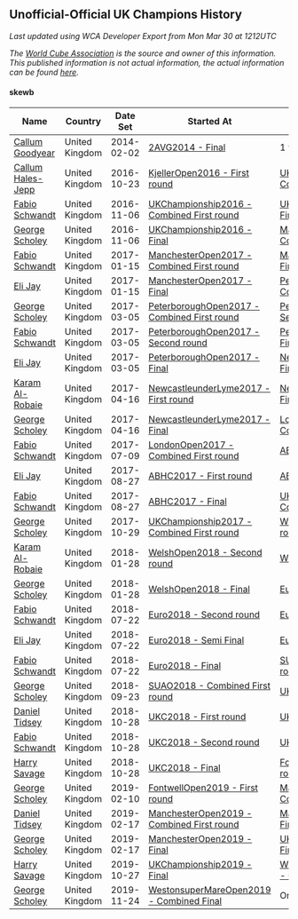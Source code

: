 ## Unofficial-Official UK Champions History

*Last updated using WCA Developer Export from Mon Mar 30 at 1212UTC*

*The [World Cube Association](https://www.worldcubeassociation.org) is the source and owner of this information. This published information is not actual information, the actual information can be found [here](https://www.worldcubeassociation.org/results).*

#### skewb

|Name|Country|Date Set|Started At|Ended At|Days Held|  
|--|--|--|--|--|--|  
|[Callum Goodyear](https://www.worldcubeassociation.org/persons/2012GOOD02)|United Kingdom|2014-02-02|[2AVG2014 - Final](https://www.worldcubeassociation.org/competitions/2AVG2014/results/all#eskewb_f)|1 year after [DutchOpen2015](https://www.worldcubeassociation.org/competitions/DutchOpen2015/results/all#eskewb_f)|989|  
|[Callum Hales-Jepp](https://www.worldcubeassociation.org/persons/2012HALE01)|United Kingdom|2016-10-23|[KjellerOpen2016 - First round](https://www.worldcubeassociation.org/competitions/KjellerOpen2016/results/all#eskewb_1)|[UKChampionship2016 - Combined First round](https://www.worldcubeassociation.org/competitions/UKChampionship2016/results/all#eskewb_d)|14|  
|[Fabio Schwandt](https://www.worldcubeassociation.org/persons/2014SCHW02)|United Kingdom|2016-11-06|[UKChampionship2016 - Combined First round](https://www.worldcubeassociation.org/competitions/UKChampionship2016/results/all#eskewb_d)|[UKChampionship2016 - Final](https://www.worldcubeassociation.org/competitions/UKChampionship2016/results/all#eskewb_f)|0|  
|[George Scholey](https://www.worldcubeassociation.org/persons/2015SCHO05)|United Kingdom|2016-11-06|[UKChampionship2016 - Final](https://www.worldcubeassociation.org/competitions/UKChampionship2016/results/all#eskewb_f)|[ManchesterOpen2017 - Combined First round](https://www.worldcubeassociation.org/competitions/ManchesterOpen2017/results/all#eskewb_d)|70|  
|[Fabio Schwandt](https://www.worldcubeassociation.org/persons/2014SCHW02)|United Kingdom|2017-01-15|[ManchesterOpen2017 - Combined First round](https://www.worldcubeassociation.org/competitions/ManchesterOpen2017/results/all#eskewb_d)|[ManchesterOpen2017 - Final](https://www.worldcubeassociation.org/competitions/ManchesterOpen2017/results/all#eskewb_f)|0|  
|[Eli Jay](https://www.worldcubeassociation.org/persons/2014JAYE01)|United Kingdom|2017-01-15|[ManchesterOpen2017 - Final](https://www.worldcubeassociation.org/competitions/ManchesterOpen2017/results/all#eskewb_f)|[PeterboroughOpen2017 - Combined First round](https://www.worldcubeassociation.org/competitions/PeterboroughOpen2017/results/all#eskewb_d)|49|  
|[George Scholey](https://www.worldcubeassociation.org/persons/2015SCHO05)|United Kingdom|2017-03-05|[PeterboroughOpen2017 - Combined First round](https://www.worldcubeassociation.org/competitions/PeterboroughOpen2017/results/all#eskewb_d)|[PeterboroughOpen2017 - Second round](https://www.worldcubeassociation.org/competitions/PeterboroughOpen2017/results/all#eskewb_2)|0|  
|[Fabio Schwandt](https://www.worldcubeassociation.org/persons/2014SCHW02)|United Kingdom|2017-03-05|[PeterboroughOpen2017 - Second round](https://www.worldcubeassociation.org/competitions/PeterboroughOpen2017/results/all#eskewb_2)|[PeterboroughOpen2017 - Final](https://www.worldcubeassociation.org/competitions/PeterboroughOpen2017/results/all#eskewb_f)|0|  
|[Eli Jay](https://www.worldcubeassociation.org/persons/2014JAYE01)|United Kingdom|2017-03-05|[PeterboroughOpen2017 - Final](https://www.worldcubeassociation.org/competitions/PeterboroughOpen2017/results/all#eskewb_f)|[NewcastleunderLyme2017 - First round](https://www.worldcubeassociation.org/competitions/NewcastleunderLyme2017/results/all#eskewb_1)|42|  
|[Karam Al-Robaie](https://www.worldcubeassociation.org/persons/2016ALRO01)|United Kingdom|2017-04-16|[NewcastleunderLyme2017 - First round](https://www.worldcubeassociation.org/competitions/NewcastleunderLyme2017/results/all#eskewb_1)|[NewcastleunderLyme2017 - Final](https://www.worldcubeassociation.org/competitions/NewcastleunderLyme2017/results/all#eskewb_f)|0|  
|[George Scholey](https://www.worldcubeassociation.org/persons/2015SCHO05)|United Kingdom|2017-04-16|[NewcastleunderLyme2017 - Final](https://www.worldcubeassociation.org/competitions/NewcastleunderLyme2017/results/all#eskewb_f)|[LondonOpen2017 - Combined First round](https://www.worldcubeassociation.org/competitions/LondonOpen2017/results/all#eskewb_d)|84|  
|[Fabio Schwandt](https://www.worldcubeassociation.org/persons/2014SCHW02)|United Kingdom|2017-07-09|[LondonOpen2017 - Combined First round](https://www.worldcubeassociation.org/competitions/LondonOpen2017/results/all#eskewb_d)|[ABHC2017 - First round](https://www.worldcubeassociation.org/competitions/ABHC2017/results/all#eskewb_1)|49|  
|[Eli Jay](https://www.worldcubeassociation.org/persons/2014JAYE01)|United Kingdom|2017-08-27|[ABHC2017 - First round](https://www.worldcubeassociation.org/competitions/ABHC2017/results/all#eskewb_1)|[ABHC2017 - Final](https://www.worldcubeassociation.org/competitions/ABHC2017/results/all#eskewb_f)|0|  
|[Fabio Schwandt](https://www.worldcubeassociation.org/persons/2014SCHW02)|United Kingdom|2017-08-27|[ABHC2017 - Final](https://www.worldcubeassociation.org/competitions/ABHC2017/results/all#eskewb_f)|[UKChampionship2017 - Combined First round](https://www.worldcubeassociation.org/competitions/UKChampionship2017/results/all#eskewb_d)|63|  
|[George Scholey](https://www.worldcubeassociation.org/persons/2015SCHO05)|United Kingdom|2017-10-29|[UKChampionship2017 - Combined First round](https://www.worldcubeassociation.org/competitions/UKChampionship2017/results/all#eskewb_d)|[WelshOpen2018 - Second round](https://www.worldcubeassociation.org/competitions/WelshOpen2018/results/all#eskewb_2)|91|  
|[Karam Al-Robaie](https://www.worldcubeassociation.org/persons/2016ALRO01)|United Kingdom|2018-01-28|[WelshOpen2018 - Second round](https://www.worldcubeassociation.org/competitions/WelshOpen2018/results/all#eskewb_2)|[WelshOpen2018 - Final](https://www.worldcubeassociation.org/competitions/WelshOpen2018/results/all#eskewb_f)|0|  
|[George Scholey](https://www.worldcubeassociation.org/persons/2015SCHO05)|United Kingdom|2018-01-28|[WelshOpen2018 - Final](https://www.worldcubeassociation.org/competitions/WelshOpen2018/results/all#eskewb_f)|[Euro2018 - Second round](https://www.worldcubeassociation.org/competitions/Euro2018/results/all#eskewb_2)|175|  
|[Fabio Schwandt](https://www.worldcubeassociation.org/persons/2014SCHW02)|United Kingdom|2018-07-22|[Euro2018 - Second round](https://www.worldcubeassociation.org/competitions/Euro2018/results/all#eskewb_2)|[Euro2018 - Semi Final](https://www.worldcubeassociation.org/competitions/Euro2018/results/all#eskewb_3)|0|  
|[Eli Jay](https://www.worldcubeassociation.org/persons/2014JAYE01)|United Kingdom|2018-07-22|[Euro2018 - Semi Final](https://www.worldcubeassociation.org/competitions/Euro2018/results/all#eskewb_3)|[Euro2018 - Final](https://www.worldcubeassociation.org/competitions/Euro2018/results/all#eskewb_f)|0|  
|[Fabio Schwandt](https://www.worldcubeassociation.org/persons/2014SCHW02)|United Kingdom|2018-07-22|[Euro2018 - Final](https://www.worldcubeassociation.org/competitions/Euro2018/results/all#eskewb_f)|[SUAO2018 - Combined First round](https://www.worldcubeassociation.org/competitions/SUAO2018/results/all#eskewb_d)|63|  
|[George Scholey](https://www.worldcubeassociation.org/persons/2015SCHO05)|United Kingdom|2018-09-23|[SUAO2018 - Combined First round](https://www.worldcubeassociation.org/competitions/SUAO2018/results/all#eskewb_d)|[UKC2018 - First round](https://www.worldcubeassociation.org/competitions/UKC2018/results/all#eskewb_1)|35|  
|[Daniel Tidsey](https://www.worldcubeassociation.org/persons/2016TIDS01)|United Kingdom|2018-10-28|[UKC2018 - First round](https://www.worldcubeassociation.org/competitions/UKC2018/results/all#eskewb_1)|[UKC2018 - Second round](https://www.worldcubeassociation.org/competitions/UKC2018/results/all#eskewb_2)|0|  
|[Fabio Schwandt](https://www.worldcubeassociation.org/persons/2014SCHW02)|United Kingdom|2018-10-28|[UKC2018 - Second round](https://www.worldcubeassociation.org/competitions/UKC2018/results/all#eskewb_2)|[UKC2018 - Final](https://www.worldcubeassociation.org/competitions/UKC2018/results/all#eskewb_f)|0|  
|[Harry Savage](https://www.worldcubeassociation.org/persons/2013SAVA01)|United Kingdom|2018-10-28|[UKC2018 - Final](https://www.worldcubeassociation.org/competitions/UKC2018/results/all#eskewb_f)|[FontwellOpen2019 - First round](https://www.worldcubeassociation.org/competitions/FontwellOpen2019/results/all#eskewb_1)|105|  
|[George Scholey](https://www.worldcubeassociation.org/persons/2015SCHO05)|United Kingdom|2019-02-10|[FontwellOpen2019 - First round](https://www.worldcubeassociation.org/competitions/FontwellOpen2019/results/all#eskewb_1)|[ManchesterOpen2019 - Combined First round](https://www.worldcubeassociation.org/competitions/ManchesterOpen2019/results/all#eskewb_d)|7|  
|[Daniel Tidsey](https://www.worldcubeassociation.org/persons/2016TIDS01)|United Kingdom|2019-02-17|[ManchesterOpen2019 - Combined First round](https://www.worldcubeassociation.org/competitions/ManchesterOpen2019/results/all#eskewb_d)|[ManchesterOpen2019 - Final](https://www.worldcubeassociation.org/competitions/ManchesterOpen2019/results/all#eskewb_f)|0|  
|[George Scholey](https://www.worldcubeassociation.org/persons/2015SCHO05)|United Kingdom|2019-02-17|[ManchesterOpen2019 - Final](https://www.worldcubeassociation.org/competitions/ManchesterOpen2019/results/all#eskewb_f)|[UKChampionship2019 - Final](https://www.worldcubeassociation.org/competitions/UKChampionship2019/results/all#eskewb_f)|252|  
|[Harry Savage](https://www.worldcubeassociation.org/persons/2013SAVA01)|United Kingdom|2019-10-27|[UKChampionship2019 - Final](https://www.worldcubeassociation.org/competitions/UKChampionship2019/results/all#eskewb_f)|[WestonsuperMareOpen2019 - Combined Final](https://www.worldcubeassociation.org/competitions/WestonsuperMareOpen2019/results/all#eskewb_c)|28|  
|[George Scholey](https://www.worldcubeassociation.org/persons/2015SCHO05)|United Kingdom|2019-11-24|[WestonsuperMareOpen2019 - Combined Final](https://www.worldcubeassociation.org/competitions/WestonsuperMareOpen2019/results/all#eskewb_c)|Ongoing|127|  
